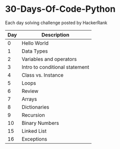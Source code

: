 # 30-Days-Of-Code-Python
Each day solving challenge posted by HackerRank

| Day | Description |
| --- | --- |
| 0 | Hello World|
| 1 | Data Types|
| 2 | Variables and operators|
| 3 |Intro to conditional statement|
| 4 |Class vs. Instance|
| 5 |Loops|
| 6 |Review|
| 7 |Arrays|
| 8 |Dictionaries|
| 9 |Recursion|
| 10|Binary Numbers|
| 15|Linked List|
| 16|Exceptions|
